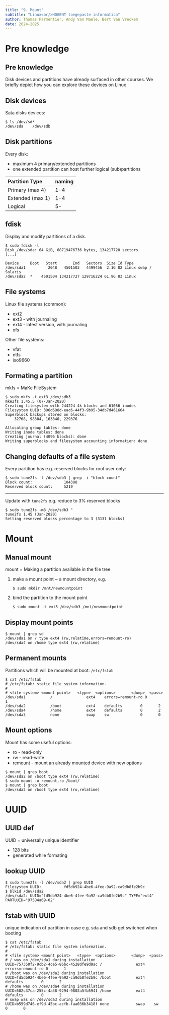 ```yaml
---
title: "9. Mount"
subtitle: "Linux<br/>HOGENT toegepaste informatica"
author: Thomas Parmentier, Andy Van Maele, Bert Van Vreckem
date: 2024-2025
---
```


# Pre knowledge

## Pre knowledge

Disk devices and partitions have already surfaced in other courses.
We briefly depict how you can explore these devices on Linux

## Disk devices

Sata disks devices:

```console
$ ls /dev/sd*
/dev/sda	/dev/sdb
```

## Disk partitions

Every disk:

* maximum 4 primary/extended partitions
* one extended partition can host further logical (sub)partitions

| Partition Type   | naming |
| :--------------- | :----- |
| Primary (max 4)  | 1-4    |
| Extended (max 1) | 1-4    |
| Logical          | 5-     |

## fdisk

Display and modify partitions of a disk.

```console
$ sudo fdisk -l 
Disk /dev/sda: 64 GiB, 68719476736 bytes, 134217728 sectors
[...]

Device     Boot   Start       End   Sectors  Size Id Type
/dev/sda1          2048   4501503   4499456  2.1G 82 Linux swap / Solaris
/dev/sda2  *    4501504 134217727 129716224 61.9G 83 Linux
```

## File systems

Linux file systems (common):

* ext2
* ext3 - with journaling
* ext4 - latest version, with journaling
* xfs

Other file systems:

* vfat
* ntfs
* iso9660

## Formating a partition

mkfs = MaKe FileSystem

```console
$ sudo mkfs -t ext3 /dev/sdb3
mke2fs 1.45.5 (07-Jan-2020)
Creating filesystem with 244224 4k blocks and 61056 inodes
Filesystem UUID: 396d698d-eac6-44f3-9b95-34db7d461664
Superblock backups stored on blocks:
	32768, 98304, 163840, 229376

Allocating group tables: done
Writing inode tables: done
Creating journal (4096 blocks): done
Writing superblocks and filesystem accounting information: done
```

## Changing defaults of a file system

Every partition has e.g. reserved blocks for root user only:

```console
$ sudo tune2fs -l /dev/sdb3 | grep -i "block count"
Block count:              104388
Reserved block count:     5219
```

---

Update with `tune2fs`
e.g. reduce to 3% reserved blocks

```console
$ sudo tune2fs -m3 /dev/sdb3 "
tune2fs 1.45 (Jan-2020)
Setting reserved blocks percentage to 3 (3131 blocks)
```

# Mount

## Manual mount

mount = Making a partition available in the file tree

1. make a mount point ~ a mount directory, e.g.

    ```console
    $ sudo mkdir /mnt/newmountpoint
    ```

2. bind the partition to the mount point

    ```console
    $ sudo mount -t ext3 /dev/sdb3 /mnt/newmountpoint
    ```

## Display mount points

```console
$ mount | grep sd
/dev/sda1 on / type ext4 (rw,relatime,errors=remount-ro)
/dev/sda4 on /home type ext4 (rw,relatime)
```

## Permanent mounts

Partitions which will be mounted at boot: `/etc/fstab`

```console
$ cat /etc/fstab
# /etc/fstab: static file system information.
#
# <file system> <mount point>   <type>  <options>       <dump>  <pass>
/dev/sda1 			/               ext4    errors=remount-ro 0       1
/dev/sda2 			/boot           ext4    defaults        0       2
/dev/sda4 			/home           ext4    defaults        0       2
/dev/sda3 			none            swap    sw              0       0
```

## Mount options

Mount has some useful options:

* ro - read-only
* rw - read-write
* remount - mount an already mounted device with new options

```console
$ mount | grep boot 
/dev/sda2 on /boot type ext4 (rw,relatime)
$ sudo mount -o remount,ro /boot/
$ mount | grep boot 
/dev/sda2 on /boot type ext4 (ro,relatime)
```

# UUID

## UUID def

UUID = universally unique identifier

* 128 bits
* generated while formating

## lookup UUID

```console
$ sudo tune2fs -l /dev/sda2 | grep UUID
Filesystem UUID:          fd5db924-4be6-4fee-9a92-ca9db8fe2b9c
$ blkid /dev/sda2
/dev/sda2: UUID="fd5db924-4be6-4fee-9a92-ca9db8fe2b9c" TYPE="ext4" PARTUUID="97584a69-02"
```

## fstab with UUID

unique indication of partition in case e.g. sda and sdb get switched when booting

```console
$ cat /etc/fstab
# /etc/fstab: static file system information.
#
# <file system> <mount point>   <type>  <options>       <dump>  <pass>
# / was on /dev/sda1 during installation
UUID=757350f2-9cb2-4ce5-86bc-4528dfe9d9ac /               ext4    errors=remount-ro 0       1
# /boot was on /dev/sda2 during installation
UUID=fd5db924-4be6-4fee-9a92-ca9db8fe2b9c /boot           ext4    defaults        0       2
# /home was on /dev/sda4 during installation
UUID=502c37ca-255c-4a38-9294-9802a5fb5941 /home           ext4    defaults        0       2
# swap was on /dev/sda3 during installation
UUID=b559d746-ef9d-45bc-acfb-faa036b3418f none            swap    sw              0       0
```
